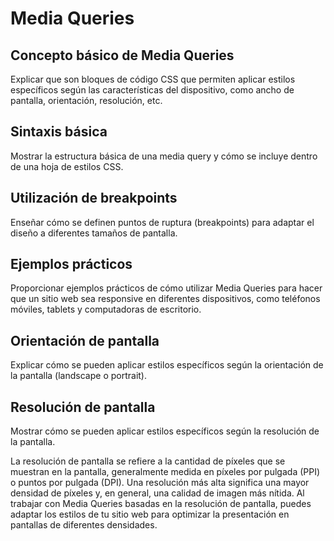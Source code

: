 # Media Queries

## Concepto básico de Media Queries

Explicar que son bloques de código CSS que permiten aplicar estilos específicos según las características del dispositivo, como ancho de pantalla, orientación, resolución, etc.

## Sintaxis básica

Mostrar la estructura básica de una media query y cómo se incluye dentro de una hoja de estilos CSS.

## Utilización de breakpoints

Enseñar cómo se definen puntos de ruptura (breakpoints) para adaptar el diseño a diferentes tamaños de pantalla.

## Ejemplos prácticos

Proporcionar ejemplos prácticos de cómo utilizar Media Queries para hacer que un sitio web sea responsive en diferentes dispositivos, como teléfonos móviles, tablets y computadoras de escritorio.

<!-- Sobre landscape y portrait -->

## Orientación de pantalla

Explicar cómo se pueden aplicar estilos específicos según la orientación de la pantalla (landscape o portrait).

## Resolución de pantalla

Mostrar cómo se pueden aplicar estilos específicos según la resolución de la pantalla.

La resolución de pantalla se refiere a la cantidad de píxeles que se muestran en la pantalla, generalmente medida en píxeles por pulgada (PPI) o puntos por pulgada (DPI). Una resolución más alta significa una mayor densidad de píxeles y, en general, una calidad de imagen más nítida. Al trabajar con Media Queries basadas en la resolución de pantalla, puedes adaptar los estilos de tu sitio web para optimizar la presentación en pantallas de diferentes densidades.
